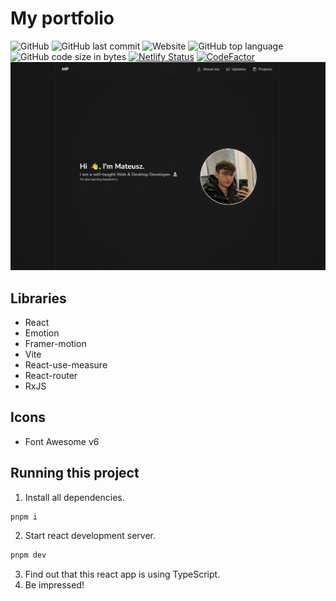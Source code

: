 # My portfolio

![GitHub](https://img.shields.io/github/license/MateuszPerczak/mateuszperczak.github.io?style=flat-round)
![GitHub last commit](https://img.shields.io/github/last-commit/MateuszPerczak/mateuszperczak.github.io?style=flat-round)
![Website](https://img.shields.io/website?style=flat-round&url=https://mateuszperczak.netlify.app/)
![GitHub top language](https://img.shields.io/github/languages/top/MateuszPerczak/mateuszperczak.github.io?style=flat-round)
![GitHub code size in bytes](https://img.shields.io/github/languages/code-size/MateuszPerczak/mateuszperczak.github.io?style=flat-round)
[![Netlify Status](https://api.netlify.com/api/v1/badges/3dc8f1fb-658c-4767-b87c-70880fa906e9/deploy-status)](https://app.netlify.com/sites/mateuszperczak/deploys)
[![CodeFactor](https://www.codefactor.io/repository/github/mateuszperczak/portfolio/badge)](https://www.codefactor.io/repository/github/mateuszperczak/portfolio)
![Website preview](./images/preview.png)

## Libraries

- React
- Emotion
- Framer-motion
- Vite
- React-use-measure
- React-router
- RxJS

## Icons

- Font Awesome v6

## Running this project

1. Install all dependencies.

```sh
pnpm i
```

2. Start react development server.

```sh
pnpm dev
```

3. Find out that this react app is using TypeScript.
4. Be impressed!
